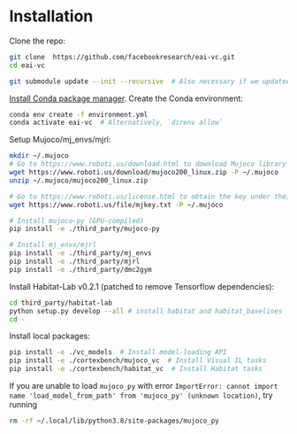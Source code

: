 # Installation

Clone the repo:

```bash
git clone  https://github.com/facebookresearch/eai-vc.git
cd eai-vc

git submodule update --init --recursive  # Also necessary if we updated any submodules
```

[Install Conda package manager](https://docs.conda.io/en/latest/miniconda.html). Create the Conda environment:

```bash
conda env create -f environment.yml
conda activate eai-vc  # Alternatively, `direnv allow`
```

Setup Mujoco/mj_envs/mjrl:
```bash
mkdir ~/.mujoco
# Go to https://www.roboti.us/download.html to download Mujoco library
wget https://www.roboti.us/download/mujoco200_linux.zip -P ~/.mujoco
unzip ~/.mujoco/mujoco200_linux.zip

# Go to https://www.roboti.us/license.html to obtain the key under their Free license:
wget https://www.roboti.us/file/mjkey.txt -P ~/.mujoco
```

```bash
# Install mujoco-py (GPU-compiled)
pip install -e ./third_party/mujoco-py

# Install mj_envs/mjrl
pip install -e ./third_party/mj_envs
pip install -e ./third_party/mjrl
pip install -e ./third_party/dmc2gym
```

Install Habitat-Lab v0.2.1 (patched to remove Tensorflow dependencies):

```bash
cd third_party/habitat-lab
python setup.py develop --all # install habitat and habitat_baselines
cd -
```

Install local packages:


```bash
pip install -e ./vc_models  # Install model-loading API
pip install -e ./cortexbench/mujoco_vc  # Install Visual IL tasks
pip install -e ./cortexbench/habitat_vc  # Install Habitat tasks
```

If you are unable to load `mujoco_py` with error `ImportError: cannot import name 'load_model_from_path' from 'mujoco_py' (unknown location)`, try running

```bash
rm -rf ~/.local/lib/python3.8/site-packages/mujoco_py
```